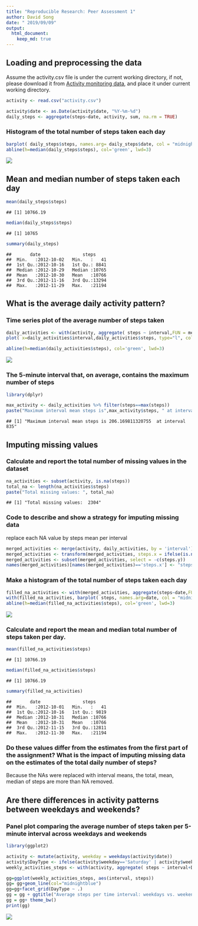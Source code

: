 ```yaml
---
title: "Reproducible Research: Peer Assessment 1"
author: David Song
date: " 2019/09/09"
output: 
  html_document:
    keep_md: true
---
```



## Loading and preprocessing the data

Assume the activity.csv file is under the current working directory, if not, please download it from  [Activity monitoring data]( https://d396qusza40orc.cloudfront.net/repdata%2Fdata%2Factivity.zip), and place it under current working directory.  


```r
activity <- read.csv("activity.csv")

activity$date <- as.Date(activity$date, "%Y-%m-%d")
daily_steps <- aggregate(steps~date, activity, sum, na.rm = TRUE)
```

### Histogram of the total number of steps taken each day


```r
barplot( daily_steps$steps, names.arg= daily_steps$date, col = "midnightblue", xlab = 'Date', ylab = 'Steps')
abline(h=median(daily_steps$steps), col='green', lwd=3)
```

![](PA1_template_files/figure-html/unnamed-chunk-2-1.png)<!-- -->

## Mean and median number of steps taken each day


```r
mean(daily_steps$steps)
```

```
## [1] 10766.19
```

```r
median(daily_steps$steps)
```

```
## [1] 10765
```

```r
summary(daily_steps)
```

```
##       date                steps      
##  Min.   :2012-10-02   Min.   :   41  
##  1st Qu.:2012-10-16   1st Qu.: 8841  
##  Median :2012-10-29   Median :10765  
##  Mean   :2012-10-30   Mean   :10766  
##  3rd Qu.:2012-11-16   3rd Qu.:13294  
##  Max.   :2012-11-29   Max.   :21194
```

## What is the average daily activity pattern? 
### Time series plot of the average number of steps taken


```r
daily_activities <- with(activity, aggregate( steps ~ interval,FUN = mean, na.action=na.omit))
plot( x=daily_activities$interval,daily_activities$steps, type="l", col = 'midnightblue', xlab = 'Minutes in a Day', ylab = 'Average Steps')

abline(h=median(daily_activities$steps), col='green', lwd=3)
```

![](PA1_template_files/figure-html/unnamed-chunk-4-1.png)<!-- -->

### The 5-minute interval that, on average, contains the maximum number of steps



```r
library(dplyr)

max_activity <- daily_activities %>% filter(steps==max(steps))
paste("Maximum interval mean steps is",max_activity$steps, " at interval ", max_activity$interval)
```

```
## [1] "Maximum interval mean steps is 206.169811320755  at interval  835"
```

## Imputing missing values

### Calculate and report the total number of missing values in the dataset 


```r
na_activities <- subset(activity, is.na(steps))
total_na <- length(na_activities$steps)
paste("Total missing values: ", total_na)
```

```
## [1] "Total missing values:  2304"
```

### Code to describe and show a strategy for imputing missing data
replace each NA value by steps mean per interval


```r
merged_activities <- merge(activity, daily_activities, by = 'interval')
merged_activities <- transform(merged_activities, steps.x = ifelse(is.na(steps.x),steps.y, steps.x))
merged_activities <- subset(merged_activities, select = -c(steps.y))
names(merged_activities)[names(merged_activities)=='steps.x'] <- "steps"
```

### Make a histogram of the total number of steps taken each day


```r
filled_na_activities <- with(merged_activities, aggregate(steps~date,FUN = sum, na.action=na.omit))
with(filled_na_activities, barplot( steps, names.arg=date, col = "midnightblue", xlab = 'Date', ylab = 'Steps', main = 'Daily Steps after NA Replaced'))
abline(h=median(filled_na_activities$steps), col='green', lwd=3)
```

![](PA1_template_files/figure-html/unnamed-chunk-8-1.png)<!-- -->


### Calculate and report the mean and median total number of steps taken per day.


```r
mean(filled_na_activities$steps)
```

```
## [1] 10766.19
```

```r
median(filled_na_activities$steps)
```

```
## [1] 10766.19
```

```r
summary(filled_na_activities)
```

```
##       date                steps      
##  Min.   :2012-10-01   Min.   :   41  
##  1st Qu.:2012-10-16   1st Qu.: 9819  
##  Median :2012-10-31   Median :10766  
##  Mean   :2012-10-31   Mean   :10766  
##  3rd Qu.:2012-11-15   3rd Qu.:12811  
##  Max.   :2012-11-30   Max.   :21194
```

### Do these values differ from the estimates from the first part of the assignment? What is the impact of imputing missing data on the estimates of the total daily number of steps?

Because the NAs were replaced with interval means, the total, mean, median of steps are more than NA removed.


## Are there differences in activity patterns between weekdays and weekends?
### Panel plot comparing the average number of steps taken per 5-minute interval across weekdays and weekends


```r
library(ggplot2)

activity <- mutate(activity, weekday = weekdays(activity$date))
activity$DayType <- ifelse(activity$weekday=='Saturday' | activity$weekday=='Sunday', 'weekend','weekday')
weekly_activities_steps <- with(activity, aggregate( steps ~ interval+DayType,FUN = mean, na.action=na.omit))

gg=ggplot(weekly_activities_steps, aes(interval, steps))
gg= gg+geom_line(col="midnightblue")
gg=gg+facet_grid(DayType ~ .)
gg = gg + ggtitle("Average steps per time interval: weekdays vs. weekends") + xlab("Time Interval")+ ylab("Steps")
gg = gg+ theme_bw()
print(gg)
```

![](PA1_template_files/figure-html/unnamed-chunk-10-1.png)<!-- -->




